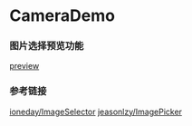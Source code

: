 # CameraDemo

### 图片选择预览功能

[preview](preview.jpg)

### 参考链接
[ioneday/ImageSelector](https://github.com/ioneday/ImageSelector)
[jeasonlzy/ImagePicker](https://github.com/jeasonlzy/ImagePicker)
